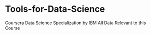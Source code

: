 # Tools-for-Data-Science
Coursera Data Science Specialization by IBM
All Data Relevant to this Course
